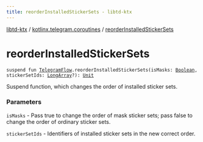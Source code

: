 ```yaml
---
title: reorderInstalledStickerSets - libtd-ktx
---
```


[libtd-ktx](../index.html) / [kotlinx.telegram.coroutines](index.html) / [reorderInstalledStickerSets](./reorder-installed-sticker-sets.html)

# reorderInstalledStickerSets

`suspend fun `[`TelegramFlow`](../kotlinx.telegram.core/-telegram-flow/index.html)`.reorderInstalledStickerSets(isMasks: `[`Boolean`](https://kotlinlang.org/api/latest/jvm/stdlib/kotlin/-boolean/index.html)`, stickerSetIds: `[`LongArray`](https://kotlinlang.org/api/latest/jvm/stdlib/kotlin/-long-array/index.html)`?): `[`Unit`](https://kotlinlang.org/api/latest/jvm/stdlib/kotlin/-unit/index.html)

Suspend function, which changes the order of installed sticker sets.

### Parameters

`isMasks` - Pass true to change the order of mask sticker sets; pass false to change the order
of ordinary sticker sets.

`stickerSetIds` - Identifiers of installed sticker sets in the new correct order.